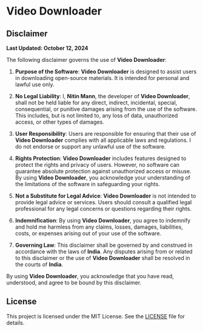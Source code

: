 # Video Downloader

## Disclaimer

**Last Updated: October 12, 2024**

The following disclaimer governs the use of **Video Downloader**:

1. **Purpose of the Software**: **Video Downloader** is designed to assist users in downloading open-source materials. It is intended for personal and lawful use only.

2. **No Legal Liability**: I, **Nitin Mann**, the developer of **Video Downloader**, shall not be held liable for any direct, indirect, incidental, special, consequential, or punitive damages arising from the use of the software. This includes, but is not limited to, any loss of data, unauthorized access, or other types of damages.

3. **User Responsibility**: Users are responsible for ensuring that their use of **Video Downloader** complies with all applicable laws and regulations. I do not endorse or support any unlawful use of the software.

4. **Rights Protection**: **Video Downloader** includes features designed to protect the rights and privacy of users. However, no software can guarantee absolute protection against unauthorized access or misuse. By using **Video Downloader**, you acknowledge your understanding of the limitations of the software in safeguarding your rights.

5. **Not a Substitute for Legal Advice**: **Video Downloader** is not intended to provide legal advice or services. Users should consult a qualified legal professional for any legal concerns or questions regarding their rights.

6. **Indemnification**: By using **Video Downloader**, you agree to indemnify and hold me harmless from any claims, losses, damages, liabilities, costs, or expenses arising out of your use of the software.

7. **Governing Law**: This disclaimer shall be governed by and construed in accordance with the laws of **India**. Any disputes arising from or related to this disclaimer or the use of **Video Downloader** shall be resolved in the courts of **India**.

By using **Video Downloader**, you acknowledge that you have read, understood, and agree to be bound by this disclaimer.

## License

This project is licensed under the MIT License. See the [LICENSE](LICENSE) file for details.
